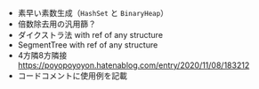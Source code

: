 * 素早い素数生成（`HashSet` と `BinaryHeap`）
* 倍数除去用の汎用篩？
* ダイクストラ法 with ref of any structure
* SegmentTree with ref of any structure
* 4方隣8方隣接 https://poyopoyoyon.hatenablog.com/entry/2020/11/08/183212
* コードコメントに使用例を記載
